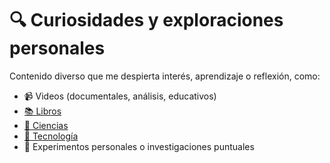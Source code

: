 # 🔍 Curiosidades y exploraciones personales

Contenido diverso que me despierta interés, aprendizaje o reflexión, como:

- 📹 Videos (documentales, análisis, educativos)
- [📚 Libros](./libros/README.md)
- [🔭 Ciencias](./ciencias/README.md)
- [🤖 Tecnología](./tecnología/README.md)
- 🧠 Experimentos personales o investigaciones puntuales
